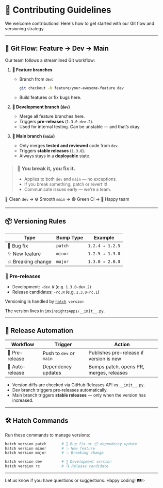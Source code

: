 # 🤝 Contributing Guidelines

We welcome contributions! Here's how to get started with our Git flow and versioning strategy.

---

## 🌱 Git Flow: Feature → Dev → Main

Our team follows a streamlined Git workflow:

1. **🌿 Feature branches**
   - Branch from `dev`:  
     ```bash
     git checkout -b feature/your-awesome-feature dev
     ```
   - Build features or fix bugs here.

2. **🌊 Development branch (`dev`)**
   - Merge all feature branches here.
   - Triggers **pre-releases** (`1.3.0-dev.2`).
   - Used for internal testing. Can be unstable — and that’s okay.

3. **🚀 Main branch (`main`)**
   - Only merges **tested and reviewed** code from `dev`.
   - Triggers **stable releases** (`1.3.0`).
   - Always stays in a **deployable** state.

> ### 🔁 You break it, you fix it.
> - Applies to both `dev` and `main` — no exceptions.
> - If you break something, patch or revert it!
> - Communicate issues early — we're a team.

🧼 Clean `dev` → ⚙️ Smooth `main` → 🟢 Green CI → 🍻 Happy team

---

## 📦 Versioning Rules

| Type                  | Bump Type | Example           |
|-----------------------|-----------|-------------------|
| 🐞 Bug fix             | `patch`   | `1.2.4 → 1.2.5`    |
| ✨ New feature         | `minor`   | `1.2.5 → 1.3.0`    |
| 💥 Breaking change     | `major`   | `1.3.0 → 2.0.0`    |

### 🧪 Pre-releases
- Development: `-dev.N` (e.g. `1.3.0-dev.2`)
- Release candidates: `-rc.N` (e.g. `1.3.0-rc.1`)

Versioning is handled by [`hatch`](https://hatch.pypa.io/)` version`

The version lives in `imxInsightsApps/__init__.py`.

---

## 🚀 Release Automation

| Workflow         | Trigger                  | Action                                                            |
|------------------|--------------------------|-------------------------------------------------------------------|
| 🧪 Pre-release    | Push to `dev` or `main`  | Publishes pre-release if version is new                          |
| 🤖 Auto-release   | Dependency updates       | Bumps patch, opens PR, merges, releases                          |

- Version diffs are checked via GitHub Releases API vs `__init__.py`.
- Dev branch triggers pre-releases automatically.
- Main branch triggers **stable releases** — only when the version has increased.

---

## 🛠️ Hatch Commands

Run these commands to manage versions:

```bash
hatch version patch       # 🐞 Bug fix or 📦 dependency update
hatch version minor       # ✨ New feature
hatch version major       # 💥 Breaking change

hatch version dev         # 🧪 Development version
hatch version rc          # 🔍 Release candidate
```

---

Let us know if you have questions or suggestions. Happy coding! 🛤️✨